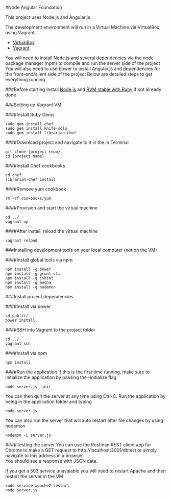 #Node Angular Foundation

This project uses Node.js and Angular.js  

The development environment will run in a Virtual Machine via VirtualBox using Vagrant.  
- [VirtualBox](https://www.virtualbox.org/wiki/Downloads)  
- [Vagrant](http://www.vagrantup.com/downloads.html)

You will need to install Node.js and several dependencies via the node package manager (npm) to compile and run the server side of the project
You will also need to use bower to install Angular.js and dependencies for the front-end/client side of the project
Below are detailed steps to get everything running  

###Before starting
Install [Node.js](http://nodejs.org/download/) and [RVM stable with Ruby](http://rvm.io/rvm/install) if not already done  

###Setting up Vagrant VM  

####Install Ruby Gems
````
sudo gem install chef
sudo gem install knife-solo
sudo gem install librarian-chef
````  

####Download project and navigate to it in the in Terminal
````
git clone {project repo}
cd {project name}
````

####Install Chef cookbooks
````
cd chef
librarian-chef install
````

####Remove yum cookbook
````
rm -rf cookbooks/yum
````

####Provision and start the virtual machine
````
cd ../
vagrant up
````

####After install, reload the virtual machine
````
vagrant reload
````

###Installing development tools on your local computer (not on the VM)

####Install global tools via npm
````
npm install -g bower
npm install -g grunt-cli
npm install -g jshint
npm install -g mocha
npm install -g nodemon
````

###Install project dependencies

####Install via bower
````
cd public/
bower install
````  

####SSH into Vagrant to the project folder
````
cd ../
vagrant ssh
````

####Install via npm
````
npm install
````

####Run the application
If this is the first time running, make sure to initialize the application by passing the -initialize flag
````
node server.js -init
````

You can then quit the server at any time using Ctrl-C. Run the application by being in the application folder and typing
````
node server.js
````

You can also run the server that will auto restart after file changes by using nodemon
````
nodemon -L server.js
````  

####Testing the server
You can use the Postman REST client app for Chrome to make a GET request to http://localhost:3001/dbtest or simply navigate to this address in a browser.  
You should see a response with JSON data.
  
If you get a 503 service unavaiable you will need to restart Apache and then restart the server in the VM  
````
sudo service apache2 restart
node server.js
````